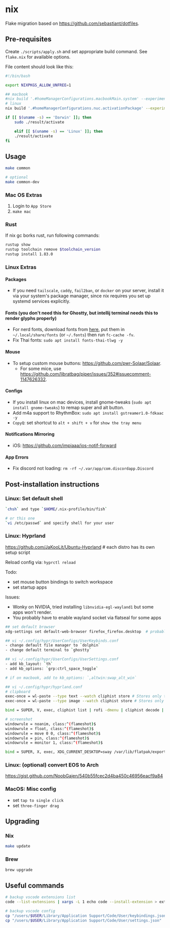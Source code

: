 # nix

Flake migration based on <https://github.com/sebastiant/dotfiles>.

## Pre-requisites

Create `./scripts/apply.sh` and set appropriate build command. See `flake.nix` for available options.

File content should look like this:

```bash
#!/bin/bash

export NIXPKGS_ALLOW_UNFREE=1

## macbook
#nix build '.#homeManagerConfigurations.macbookMain.system' --experimental-features 'nix-command flakes' --impure
# linux
nix build '.#homeManagerConfigurations.nuc.activationPackage' --experimental-features 'nix-command flakes' --impure

if [[ $(uname -s) == 'Darwin' ]]; then
    sudo ./result/activate

    elif [[ $(uname -s) == 'Linux' ]]; then
    ./result/activate
fi
```

## Usage

```bash
make common

# optional
make common-dev
```

### Mac OS Extras

1. Login to `App Store`
2. `make mac`

### Rust

If nix gc borks rust, run following commands:

```bash
rustup show
rustup toolchain remove $toolchain_version
rustup install 1.83.0
```

### Linux Extras

#### Packages
- If you need `tailscale`, `caddy`, `fail2ban`, or `docker` on your server, install it via your system's package manager, since nix requires you set up systemd services explicitly.

#### Fonts (you don't need this for Ghostty, but intellij terminal needs this to render glyphs properly)
- For nerd fonts, download fonts from [here](https://github.com/ryanoasis/nerd-fonts/releases), put them in `~/.local/share/fonts` (or `~/.fonts`) then run `fc-cache -fv`.
- Fix Thai fonts: `sudo apt install fonts-thai-tlwg -y`

#### Mouse
- To setup custom mouse buttons: <https://github.com/pwr-Solaar/Solaar>.
  - For some mice, use <https://github.com/libratbag/piper/issues/352#issuecomment-1147626332>.

#### Configs
- If you install linux on mac devices, install gnome-tweaks (`sudo apt install gnome-tweaks`) to remap super and alt button.
- Add m4a support to RhythmBox: `sudo apt install gstreamer1.0-fdkaac -y`
- `CopyQ`: set shortcut to `alt + shift + v` for `show the tray menu`

#### Notifications Mirroring
- iOS: <https://github.com/impiaaa/ios-notif-forward>

#### App Errors
- Fix discord not loading: `rm -rf ~/.var/app/com.discordapp.Discord`

## Post-installation instructions

### Linux: Set default shell

```bash
`chsh` and type `$HOME/.nix-profile/bin/fish`

# or this one
`vi /etc/passwd` and specify shell for your user
```

### Linux: Hyprland

<https://github.com/JaKooLit/Ubuntu-Hyprland>  # each distro has its own setup script

Reload config via: `hyprctl reload`

Todo:
- set mouse button bindings to switch workspace
- set startup apps

Issues:
- Wonky on NVIDIA, tried installing `libnvidia-egl-wayland1` but some apps won't render.
- You probably have to enable wayland socket via flatseal for some apps

```bash
## set default browser
xdg-settings set default-web-browser firefox_firefox.desktop  # probably different .desktop file on other distro

## vi ~/.config/hypr/UserConfigs/UserKeybinds.conf
- change default file manager to `dolphin`
- change default terminal to `ghostty`

## vi ~/.config/hypr/UserConfigs/UserSettings.conf
- add kb_layout: `th`
- add kb_options: `grp:ctrl_space_toggle`

# if on macbook, add to kb_options: `,altwin:swap_alt_win`

## vi ~/.config/hypr/hyprland.conf
# clipboard
exec-once = wl-paste --type text --watch cliphist store # Stores only text data
exec-once = wl-paste --type image --watch cliphist store # Stores only image data

bind = SUPER, V, exec, cliphist list | rofi -dmenu | cliphist decode | wl-copy

# screenshot
windowrule = noanim, class:^(flameshot)$
windowrule = float, class:^(flameshot)$
windowrule = move 0 0, class:^(flameshot)$
windowrule = pin, class:^(flameshot)$
windowrule = monitor 1, class:^(flameshot)$

bind = SUPER, X, exec, XDG_CURRENT_DESKTOP=sway /var/lib/flatpak/exports/bin/org.flameshot.Flameshot gui
```

### Linux: (optional) convert EOS to Arch

<https://gist.github.com/NoobGajen/540b55fcec2d4ba450c46956eacf9a84>

### MacOS: Misc config

- set `tap to single click`
- set `three-finger drag`

## Upgrading

### Nix

```bash
make update
```

### Brew

```bash
brew upgrade
```

## Useful commands

```bash
# backup vscode extensions list
code --list-extensions | xargs -L 1 echo code --install-extension > ext_install.sh

# backup vscode config
cp "/users/$USER/Library/Application Support/Code/User/keybindings.json" .
cp "/users/$USER/Library/Application Support/Code/User/settings.json" .
```
